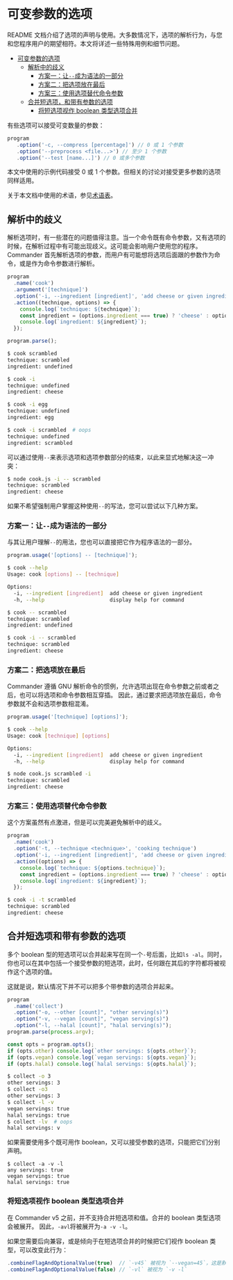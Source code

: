 # 可变参数的选项

README 文档介绍了选项的声明与使用。大多数情况下，选项的解析行为，与您和您程序用户的期望相符。本文将详述一些特殊用例和细节问题。

- [可变参数的选项](#%E5%8F%AF%E5%8F%98%E5%8F%82%E6%95%B0%E7%9A%84%E9%80%89%E9%A1%B9)
	- [解析中的歧义](#%E8%A7%A3%E6%9E%90%E4%B8%AD%E7%9A%84%E6%AD%A7%E4%B9%89)
		- [方案一：让`--`成为语法的一部分](#%E6%96%B9%E6%A1%88%E4%B8%80%EF%BC%9A%E8%AE%A9%60--%60%E6%88%90%E4%B8%BA%E8%AF%AD%E6%B3%95%E7%9A%84%E4%B8%80%E9%83%A8%E5%88%86)
		- [方案二：把选项放在最后](#%E6%96%B9%E6%A1%88%E4%BA%8C%EF%BC%9A%E6%8A%8A%E9%80%89%E9%A1%B9%E6%94%BE%E5%9C%A8%E6%9C%80%E5%90%8E)
		- [方案三：使用选项替代命令参数](#%E6%96%B9%E6%A1%88%E4%B8%89%EF%BC%9A%E4%BD%BF%E7%94%A8%E9%80%89%E9%A1%B9%E6%9B%BF%E4%BB%A3%E5%91%BD%E4%BB%A4%E5%8F%82%E6%95%B0)
	- [合并短选项，和带有参数的选项](#%E5%90%88%E5%B9%B6%E7%9F%AD%E9%80%89%E9%A1%B9%E5%92%8C%E5%B8%A6%E6%9C%89%E5%8F%82%E6%95%B0%E7%9A%84%E9%80%89%E9%A1%B9)
		- [将短选项视作 boolean 类型选项合并](#%E5%B0%86%E7%9F%AD%E9%80%89%E9%A1%B9%E8%A7%86%E4%BD%9C-boolean-%E7%B1%BB%E5%9E%8B%E9%80%89%E9%A1%B9%E5%90%88%E5%B9%B6)

有些选项可以接受可变数量的参数：

```js
program
   .option('-c, --compress [percentage]') // 0 或 1 个参数
   .option('--preprocess <file...>') // 至少 1 个参数
   .option('--test [name...]') // 0 或多个参数
```

本文中使用的示例代码接受 0 或 1 个参数。但相关的讨论对接受更多参数的选项同样适用。

关于本文档中使用的术语，参见[术语表](./%E6%9C%AF%E8%AF%AD%E8%A1%A8.md)。

## 解析中的歧义

解析选项时，有一些潜在的问题值得注意。当一个命令既有命令参数，又有选项的时候，在解析过程中有可能出现歧义。这可能会影响用户使用您的程序。
Commander 首先解析选项的参数，而用户有可能想将选项后面跟的参数作为命令，或是作为命令参数进行解析。

```js
program
  .name('cook')
  .argument('[technique]')
  .option('-i, --ingredient [ingredient]', 'add cheese or given ingredient')
  .action((technique, options) => {
    console.log(`technique: ${technique}`);
    const ingredient = (options.ingredient === true) ? 'cheese' : options.ingredient;
    console.log(`ingredient: ${ingredient}`);
  });

program.parse();
```

```sh
$ cook scrambled
technique: scrambled
ingredient: undefined

$ cook -i
technique: undefined
ingredient: cheese

$ cook -i egg
technique: undefined
ingredient: egg

$ cook -i scrambled  # oops
technique: undefined
ingredient: scrambled
```

可以通过使用`--`来表示选项和选项参数部分的结束，以此来显式地解决这一冲突：

```sh
$ node cook.js -i -- scrambled
technique: scrambled
ingredient: cheese
```

如果不希望强制用户掌握这种使用`--`的写法，您可以尝试以下几种方案。

### 方案一：让`--`成为语法的一部分

与其让用户理解`--`的用法，您也可以直接把它作为程序语法的一部分。

```js
program.usage('[options] -- [technique]');
```

```sh
$ cook --help
Usage: cook [options] -- [technique]

Options:
  -i, --ingredient [ingredient]  add cheese or given ingredient
  -h, --help                     display help for command

$ cook -- scrambled
technique: scrambled
ingredient: undefined

$ cook -i -- scrambled
technique: scrambled
ingredient: cheese
```

### 方案二：把选项放在最后

Commander 遵循 GNU 解析命令的惯例，允许选项出现在命令参数之前或者之后，也可以将选项和命令参数相互穿插。
因此，通过要求把选项放在最后，命令参数就不会和选项参数相混淆。

```js
program.usage('[technique] [options]');
```

```sh
$ cook --help
Usage: cook [technique] [options]

Options:
  -i, --ingredient [ingredient]  add cheese or given ingredient
  -h, --help                     display help for command

$ node cook.js scrambled -i
technique: scrambled
ingredient: cheese
```

### 方案三：使用选项替代命令参数

这个方案虽然有点激进，但是可以完美避免解析中的歧义。

```js
program
  .name('cook')
  .option('-t, --technique <technique>', 'cooking technique')
  .option('-i, --ingredient [ingredient]', 'add cheese or given ingredient')
  .action((options) => {
    console.log(`technique: ${options.technique}`);
    const ingredient = (options.ingredient === true) ? 'cheese' : options.ingredient;
    console.log(`ingredient: ${ingredient}`);
  });
```

```sh
$ cook -i -t scrambled
technique: scrambled
ingredient: cheese
```

## 合并短选项和带有参数的选项

多个 boolean 型的短选项可以合并起来写在同一个`-`号后面，比如`ls -al`。同时，你也可以在其中包括一个接受参数的短选项，此时，任何跟在其后的字符都将被视作这个选项的值。

这就是说，默认情况下并不可以把多个带参数的选项合并起来。

```js
program
  .name('collect')
  .option("-o, --other [count]", "other serving(s)")
  .option("-v, --vegan [count]", "vegan serving(s)")
  .option("-l, --halal [count]", "halal serving(s)");
program.parse(process.argv);

const opts = program.opts();
if (opts.other) console.log(`other servings: ${opts.other}`);
if (opts.vegan) console.log(`vegan servings: ${opts.vegan}`);
if (opts.halal) console.log(`halal servings: ${opts.halal}`);
```

```sh
$ collect -o 3
other servings: 3
$ collect -o3
other servings: 3
$ collect -l -v
vegan servings: true
halal servings: true
$ collect -lv  # oops
halal servings: v
```

如果需要使用多个既可用作 boolean，又可以接受参数的选项，只能把它们分别声明。

```
$ collect -a -v -l
any servings: true
vegan servings: true
halal servings: true
```

### 将短选项视作 boolean 类型选项合并

在 Commander v5 之前，并不支持合并短选项和值。合并的 boolean 类型选项会被展开。
因此，`-avl`将被展开为`-a -v -l`。

如果您需要后向兼容，或是倾向于在短选项合并的时候把它们视作 boolean 类型，可以改变此行为：

```js
.combineFlagAndOptionalValue(true)  // `-v45` 被视为 `--vegan=45`，这是默认的行为
.combineFlagAndOptionalValue(false) // `-vl` 被视为 `-v -l`
```
